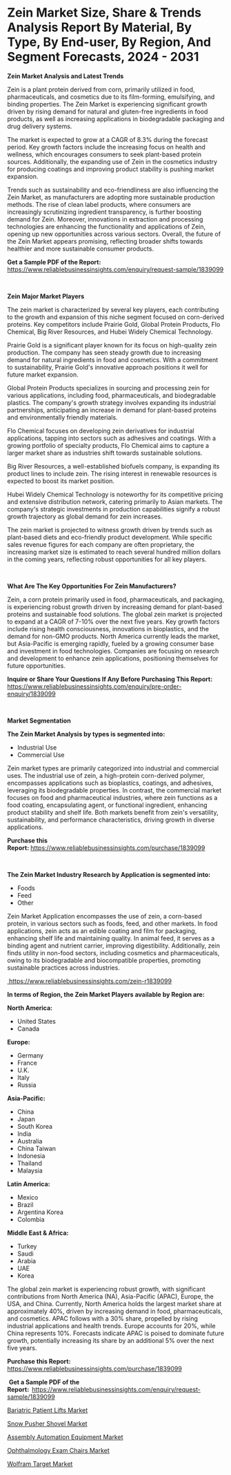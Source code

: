 <p><h1>Zein Market Size, Share & Trends Analysis Report By Material, By Type, By End-user, By Region, And Segment Forecasts, 2024 - 2031</h1></p><p><strong>Zein Market Analysis and Latest Trends</strong></p>
<p><p>Zein is a plant protein derived from corn, primarily utilized in food, pharmaceuticals, and cosmetics due to its film-forming, emulsifying, and binding properties. The Zein Market is experiencing significant growth driven by rising demand for natural and gluten-free ingredients in food products, as well as increasing applications in biodegradable packaging and drug delivery systems.</p><p>The market is expected to grow at a CAGR of 8.3% during the forecast period. Key growth factors include the increasing focus on health and wellness, which encourages consumers to seek plant-based protein sources. Additionally, the expanding use of Zein in the cosmetics industry for producing coatings and improving product stability is pushing market expansion. </p><p>Trends such as sustainability and eco-friendliness are also influencing the Zein Market, as manufacturers are adopting more sustainable production methods. The rise of clean label products, where consumers are increasingly scrutinizing ingredient transparency, is further boosting demand for Zein. Moreover, innovations in extraction and processing technologies are enhancing the functionality and applications of Zein, opening up new opportunities across various sectors. Overall, the future of the Zein Market appears promising, reflecting broader shifts towards healthier and more sustainable consumer products.</p></p>
<p><strong>Get a Sample PDF of the Report:&nbsp;</strong> <a href="https://www.reliablebusinessinsights.com/enquiry/request-sample/1839099?utm_campaign=97&utm_medium=2&utm_source=Github&utm_content=ia&utm_term=11112024&utm_id=zein">https://www.reliablebusinessinsights.com/enquiry/request-sample/1839099</a></p>
<p>&nbsp;</p>
<p><strong>Zein Major Market Players</strong></p>
<p><p>The zein market is characterized by several key players, each contributing to the growth and expansion of this niche segment focused on corn-derived proteins. Key competitors include Prairie Gold, Global Protein Products, Flo Chemical, Big River Resources, and Hubei Widely Chemical Technology.</p><p>Prairie Gold is a significant player known for its focus on high-quality zein production. The company has seen steady growth due to increasing demand for natural ingredients in food and cosmetics. With a commitment to sustainability, Prairie Gold's innovative approach positions it well for future market expansion.</p><p>Global Protein Products specializes in sourcing and processing zein for various applications, including food, pharmaceuticals, and biodegradable plastics. The company's growth strategy involves expanding its industrial partnerships, anticipating an increase in demand for plant-based proteins and environmentally friendly materials. </p><p>Flo Chemical focuses on developing zein derivatives for industrial applications, tapping into sectors such as adhesives and coatings. With a growing portfolio of specialty products, Flo Chemical aims to capture a larger market share as industries shift towards sustainable solutions.</p><p>Big River Resources, a well-established biofuels company, is expanding its product lines to include zein. The rising interest in renewable resources is expected to boost its market position. </p><p>Hubei Widely Chemical Technology is noteworthy for its competitive pricing and extensive distribution network, catering primarily to Asian markets. The company's strategic investments in production capabilities signify a robust growth trajectory as global demand for zein increases.</p><p>The zein market is projected to witness growth driven by trends such as plant-based diets and eco-friendly product development. While specific sales revenue figures for each company are often proprietary, the increasing market size is estimated to reach several hundred million dollars in the coming years, reflecting robust opportunities for all key players.</p></p>
<p>&nbsp;</p>
<p><strong>What Are The Key Opportunities For Zein Manufacturers?</strong></p>
<p><p>Zein, a corn protein primarily used in food, pharmaceuticals, and packaging, is experiencing robust growth driven by increasing demand for plant-based proteins and sustainable food solutions. The global zein market is projected to expand at a CAGR of 7-10% over the next five years. Key growth factors include rising health consciousness, innovations in bioplastics, and the demand for non-GMO products. North America currently leads the market, but Asia-Pacific is emerging rapidly, fueled by a growing consumer base and investment in food technologies. Companies are focusing on research and development to enhance zein applications, positioning themselves for future opportunities.</p></p>
<p><strong>Inquire or Share Your Questions If Any Before Purchasing This Report:</strong> <a href="https://www.reliablebusinessinsights.com/enquiry/pre-order-enquiry/1839099?utm_campaign=97&utm_medium=2&utm_source=Github&utm_content=ia&utm_term=11112024&utm_id=zein">https://www.reliablebusinessinsights.com/enquiry/pre-order-enquiry/1839099</a></p>
<p>&nbsp;</p>
<p><strong>Market Segmentation</strong></p>
<p><strong>The Zein Market Analysis by types is segmented into:</strong></p>
<p><ul><li>Industrial Use</li><li>Commercial Use</li></ul></p>
<p><p>Zein market types are primarily categorized into industrial and commercial uses. The industrial use of zein, a high-protein corn-derived polymer, encompasses applications such as bioplastics, coatings, and adhesives, leveraging its biodegradable properties. In contrast, the commercial market focuses on food and pharmaceutical industries, where zein functions as a food coating, encapsulating agent, or functional ingredient, enhancing product stability and shelf life. Both markets benefit from zein's versatility, sustainability, and performance characteristics, driving growth in diverse applications.</p></p>
<p><strong>Purchase this Report:&nbsp;</strong><a href="https://www.reliablebusinessinsights.com/purchase/1839099?utm_campaign=97&utm_medium=2&utm_source=Github&utm_content=ia&utm_term=11112024&utm_id=zein">https://www.reliablebusinessinsights.com/purchase/1839099</a></p>
<p>&nbsp;</p>
<p><strong>The Zein Market Industry Research by Application is segmented into:</strong></p>
<p><ul><li>Foods</li><li>Feed</li><li>Other</li></ul></p>
<p><p>Zein Market Application encompasses the use of zein, a corn-based protein, in various sectors such as foods, feed, and other markets. In food applications, zein acts as an edible coating and film for packaging, enhancing shelf life and maintaining quality. In animal feed, it serves as a binding agent and nutrient carrier, improving digestibility. Additionally, zein finds utility in non-food sectors, including cosmetics and pharmaceuticals, owing to its biodegradable and biocompatible properties, promoting sustainable practices across industries.</p></p>
<p><a href="https://www.reliablebusinessinsights.com/zein-r1839099?utm_campaign=97&utm_medium=2&utm_source=Github&utm_content=ia&utm_term=11112024&utm_id=zein">&nbsp;https://www.reliablebusinessinsights.com/zein-r1839099</a></p>
<p><strong>In terms of Region, the Zein Market Players available by Region are:</strong></p>
<p>
    <p> <strong> North America: </strong>
        <ul>
            <li>United States</li>
            <li>Canada</li>
        </ul>
        </p> 
    <p> <strong> Europe: </strong>
        <ul>
            <li>Germany</li>
            <li>France</li>
            <li>U.K.</li>
            <li>Italy</li>
            <li>Russia</li>
        </ul>
        </p> 
    <p> <strong> Asia-Pacific: </strong>
        <ul>
            <li>China</li>
            <li>Japan</li>
            <li>South Korea</li>
            <li>India</li>
            <li>Australia</li>
            <li>China Taiwan</li>
            <li>Indonesia</li>
            <li>Thailand</li>
            <li>Malaysia</li>
        </ul>
        </p> 
    <p> <strong> Latin America: </strong>
        <ul>
            <li>Mexico</li>
            <li>Brazil</li>
            <li>Argentina Korea</li>
            <li>Colombia</li>
        </ul>
        </p> 
    <p> <strong> Middle East & Africa: </strong>
        <ul>
            <li>Turkey</li>
            <li>Saudi</li>
            <li>Arabia</li>
            <li>UAE</li>
            <li>Korea</li>
        </ul>
    </p>
    </p>
<p><p>The global zein market is experiencing robust growth, with significant contributions from North America (NA), Asia-Pacific (APAC), Europe, the USA, and China. Currently, North America holds the largest market share at approximately 40%, driven by increasing demand in food, pharmaceuticals, and cosmetics. APAC follows with a 30% share, propelled by rising industrial applications and health trends. Europe accounts for 20%, while China represents 10%. Forecasts indicate APAC is poised to dominate future growth, potentially increasing its share by an additional 5% over the next five years.</p></p>
<p><strong>Purchase this Report: </strong><a href="https://www.reliablebusinessinsights.com/purchase/1839099?utm_campaign=97&utm_medium=2&utm_source=Github&utm_content=ia&utm_term=11112024&utm_id=zein">https://www.reliablebusinessinsights.com/purchase/1839099</a></p>
<p>&nbsp;<strong>Get a Sample PDF of the Report:&nbsp;&nbsp;</strong><a href="https://www.reliablebusinessinsights.com/enquiry/request-sample/1839099?utm_campaign=97&utm_medium=2&utm_source=Github&utm_content=ia&utm_term=11112024&utm_id=zein">https://www.reliablebusinessinsights.com/enquiry/request-sample/1839099</a></p>
<p><strong></strong></p>
<p><p><a href="https://issuu.com/reportprime-2/docs/bariatric-patient-lifts-market-size_598a80ec269d2b?utm_campaign=97&utm_medium=2&utm_source=Github&utm_content=ia&utm_term=11112024&utm_id=zein">Bariatric Patient Lifts Market</a></p><p><a href="https://www.linkedin.com/pulse/snow-pusher-shovel-market-global-share-ranking-overall-sales-7mpve?utm_campaign=97&utm_medium=2&utm_source=Github&utm_content=ia&utm_term=11112024&utm_id=zein">Snow Pusher Shovel Market</a></p><p><a href="https://www.linkedin.com/pulse/assembly-automation-equipment-market-velocity-131-cagr-trajectory-xxyae?utm_campaign=97&utm_medium=2&utm_source=Github&utm_content=ia&utm_term=11112024&utm_id=zein">Assembly Automation Equipment Market</a></p><p><a href="https://issuu.com/reportprime-2/docs/ophthalmology-exam-chairs-market-si_ed98d008e4863c?utm_campaign=97&utm_medium=2&utm_source=Github&utm_content=ia&utm_term=11112024&utm_id=zein">Ophthalmology Exam Chairs Market</a></p><p><a href="https://github.com/yoreivesal/Market-Research-Report-List-1/blob/main/wolfram-target-market.md?utm_campaign=97&utm_medium=2&utm_source=Github&utm_content=ia&utm_term=11112024&utm_id=zein">Wolfram Target Market</a></p></p>